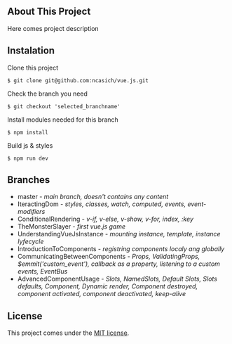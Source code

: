 ## About This Project

Here comes project description

## Instalation

Clone this project
```
$ git clone git@github.com:ncasich/vue.js.git
```
Check the branch you need
```
$ git checkout 'selected_branchname'
```
Install modules needed for this branch
```
$ npm install
```
Build js & styles
```
$ npm run dev
```
## Branches

 * master - *main branch, doesn't contains any content*
  * IteractingDom - *styles, classes, watch, computed, events, event-modifiers*
  * ConditionalRendering - *v-if, v-else, v-show, v-for, index, :key*
  * TheMonsterSlayer - *first vue.js game*
  * UnderstandingVueJsInstance - *mounting instance, template, instance lyfecycle*
  * IntroductionToComponents - *registring components localy ang globally*
  * CommunicatingBetweenComponents - *Props, ValidatingProps, $emmit('custom_event'), callback as a property, listening to a custom events, EventBus*
  * AdvancedComponentUsage - *Slots, NamedSlots, Default Slots, Slots defaults, Component, Dynamic render, Component destroyed, component activated, component deactivated, keep-alive*
## License

This project comes under the [MIT license](http://opensource.org/licenses/MIT).

